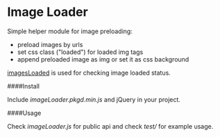 Image Loader
=========

Simple helper module for image preloading:  
+ preload images by urls
+ set css class ("loaded") for loaded img tags
+ append preloaded image as img or set it as css background
 
[imagesLoaded](https://github.com/desandro/imagesloaded) is used for checking image loaded status. 

####Install

Include *imageLoader.pkgd.min.js* and jQuery in your project.

####Usage

Check *imageLoader.js* for public api and check *test/* for example usage.




